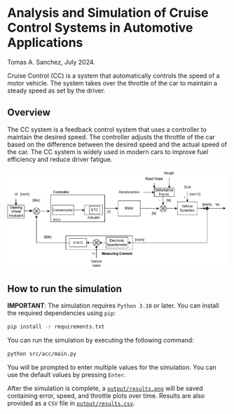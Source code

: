 # Analysis and Simulation of Cruise Control Systems in Automotive Applications

Tomas A. Sanchez, July 2024.

Cruise Control (CC) is a system that automatically controls the speed of a motor vehicle. The system takes over the
throttle of the car to maintain a steady speed as set by the driver.

## Overview

The CC system is a feedback control system that uses a controller to maintain the desired speed.
The controller adjusts the throttle of the car based on the difference between the desired speed and the actual speed
of the car. The CC system is widely used in modern cars to improve fuel efficiency and reduce driver fatigue.

![Block Diagram of Cruise Control System](notebooks/assets/block-diagram.png)

## How to run the simulation

**IMPORTANT**: The simulation requires `Python 3.10` or later. You can install the required dependencies using `pip`:

```bash
pip install -r requirements.txt
```

You can run the simulation by executing the following command:

```bash
python src/acc/main.py
```

You will be prompted to enter multiple values for the simulation. You can use the default values by pressing `Enter`.

After the simulation is complete, a [`output/results.png`](./output/results.png) will be saved containing error, speed,
and throttle plots over time. Results are also provided as a `CSV` file in [`output/results.csv`](./output/results.csv).
